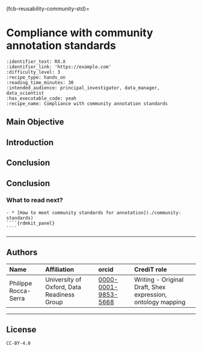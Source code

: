 (fcb-reusability-community-std)=
# Compliance with community annotation standards




````{panels_fairplus}
:identifier_text: RX.X
:identifier_link: 'https://example.com'
:difficulty_level: 3
:recipe_type: hands_on
:reading_time_minutes: 30
:intended_audience: principal_investigator, data_manager, data_scientist  
:has_executable_code: yeah
:recipe_name: Compliance with community annotation standards
```` 


## Main Objective

## Introduction

## Conclusion

## Conclusion

### What to read next?
	- * [How to meet community standards for annotation](./community-standards)
	````{rdmkit_panel}
	````


---

## Authors

| Name | Affiliation  | orcid | CrediT role  |
| :------------- | :------------- | :------------- |:------------- |
| Philippe Rocca-Serra |  University of Oxford, Data Readiness Group| [0000-0001-9853-5668](https://orcid.org/orcid.org/0000-0001-9853-5668) | Writing - Original Draft, Shex expression, ontology mapping |


---

## License

````{license_fairplus}
CC-BY-4.0
````
